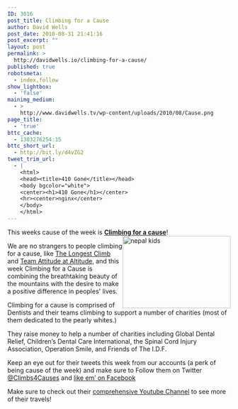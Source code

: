 ```yaml
---
ID: 3016
post_title: Climbing for a Cause
author: David Wells
post_date: 2010-08-31 21:41:16
post_excerpt: ""
layout: post
permalink: >
  http://davidwells.io/climbing-for-a-cause/
published: true
robotsmeta:
  - index,follow
show_lightbox:
  - 'false'
mainimg_medium:
  - >
    http://www.davidwells.tv/wp-content/uploads/2010/08/Cause.png
page_title:
  - 'true'
bttc_cache:
  - 1303276254:15
bttc_short_url:
  - http://bit.ly/d4vZG2
tweet_trim_url:
  - |
    <html>
    <head><title>410 Gone</title></head>
    <body bgcolor="white">
    <center><h1>410 Gone</h1></center>
    <hr><center>nginx</center>
    </body>
    </html>
---
```

This weeks cause of the week is <a href="http://www.climbforacause.org/"><strong>Climbing for a cause</strong></a>! <a href="http://www.davidwells.tv/wp-content/uploads/2010/08/nepalkids.png"><img style="display: inline; margin-left: 0px; margin-right: 0px; border: 0px;" title="nepal kids" src="http://www.davidwells.tv/wp-content/uploads/2010/08/nepalkids_thumb.png" border="0" alt="nepal kids" width="244" height="163" align="right" /></a>

We are no strangers to people climbing for a cause, like <a href="http://www.socializeyourcause.org/longest-climb/">The Longest Climb</a> and <a href="http://www.socializeyourcause.org/team-attitude-altitude/">Team Attitude at Altitude</a>, and this week Climbing for a Cause is combining the breathtaking beauty of the mountains with the desire to make a positive difference in peoples' lives.

Climbing for a cause is comprised of Dentists and their teams climbing to support a number of charities (most of them dedicated to the pearly whites.)

They raise money to help a number of charities including Global Dental Relief, Children’s Dental Care International, the Spinal Cord Injury Association, Operation Smile, and Friends of The I.D.F.

Keep an eye out for their tweets this week from our accounts (a perk of being cause of the week) and make sure to Follow them on Twitter <a href="http://twitter.com/climbs4causes">@Climbs4Causes</a> and <a href="http://www.facebook.com/ClimbForACause">like em’ on Facebook</a>

Make sure to check out their <a href="http://www.youtube.com/user/ClimbForACause">comprehensive Youtube Channel</a> to see more of their travels!

<object classid="clsid:d27cdb6e-ae6d-11cf-96b8-444553540000" width="540" height="430" codebase="http://download.macromedia.com/pub/shockwave/cabs/flash/swflash.cab#version=6,0,40,0"><param name="allowFullScreen" value="true" /><param name="allowscriptaccess" value="always" /><param name="src" value="http://www.youtube.com/v/N_DsogmnYTc?fs=1&amp;hl=en_US" /><param name="allowfullscreen" value="true" /><embed type="application/x-shockwave-flash" width="540" height="430" src="http://www.youtube.com/v/N_DsogmnYTc?fs=1&amp;hl=en_US" allowscriptaccess="always" allowfullscreen="true"></embed></object>
